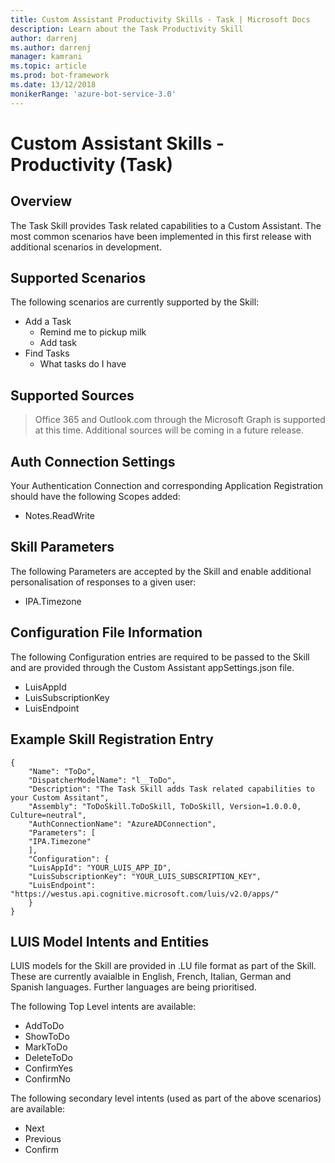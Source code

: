 ```yaml
---
title: Custom Assistant Productivity Skills - Task | Microsoft Docs
description: Learn about the Task Productivity Skill
author: darrenj
ms.author: darrenj
manager: kamrani
ms.topic: article
ms.prod: bot-framework
ms.date: 13/12/2018
monikerRange: 'azure-bot-service-3.0'
---
```

# Custom Assistant Skills - Productivity (Task)

## Overview
The Task Skill provides Task related capabilities to a Custom Assistant. The most common scenarios have been implemented in this first release with additional scenarios in development.

## Supported Scenarios
The following scenarios are currently supported by the Skill:

- Add a Task
    - Remind me to pickup milk
    - Add task
- Find Tasks
    - What tasks do I have

## Supported Sources

> Office 365 and Outlook.com through the Microsoft Graph is supported at this time. Additional sources will be coming in a future release.

## Auth Connection Settings
Your Authentication Connection and corresponding Application Registration should have the following Scopes added:

- Notes.ReadWrite

## Skill Parameters
The following Parameters are accepted by the Skill and enable additional personalisation of responses to a given user:
- IPA.Timezone

## Configuration File Information
The following Configuration entries are required to be passed to the Skill and are provided through the Custom Assistant appSettings.json file.

- LuisAppId
- LuisSubscriptionKey
- LuisEndpoint

## Example Skill Registration Entry
```
{
    "Name": "ToDo",
    "DispatcherModelName": "l__ToDo",
    "Description": "The Task Skill adds Task related capabilities to your Custom Assitant",
    "Assembly": "ToDoSkill.ToDoSkill, ToDoSkill, Version=1.0.0.0, Culture=neutral",
    "AuthConnectionName": "AzureADConnection",
    "Parameters": [
    "IPA.Timezone"
    ],
    "Configuration": {
    "LuisAppId": "YOUR_LUIS_APP_ID",
    "LuisSubscriptionKey": "YOUR_LUIS_SUBSCRIPTION_KEY",
    "LuisEndpoint": "https://westus.api.cognitive.microsoft.com/luis/v2.0/apps/"
    }
}
```

## LUIS Model Intents and Entities
LUIS models for the Skill are provided in .LU file format as part of the Skill. These are currently avaialble in English, French, Italian, German and Spanish languages. Further languages are being prioritised.

The following Top Level intents are available:

- AddToDo
- ShowToDo
- MarkToDo
- DeleteToDo
- ConfirmYes
- ConfirmNo

The following secondary level intents (used as part of the above scenarios) are available:

- Next
- Previous
- Confirm